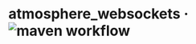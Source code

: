 # atmosphere_websockets &middot; ![maven workflow](https://github.com/hofiorg/atmosphere_websockets/actions/workflows/maven.yml/badge.svg)

